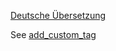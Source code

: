 ---
---

[Deutsche Übersetzung](/de/features/custom_tags/)


See [add_custom_tag](/en/features/howto/add_custom_tag/)
